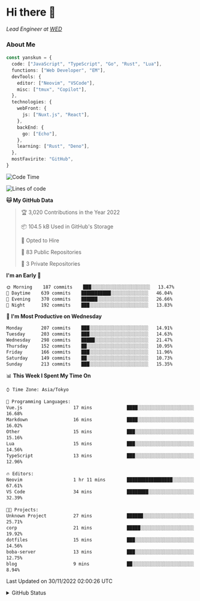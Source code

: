 # Hi there&nbsp;:wave:

_Lead Engineer at [WED](https://github.com/wedinc)_

### About Me

```ts
const yanskun = {
  code: ["JavaScript", "TypeScript", "Go", "Rust", "Lua"],
  functions: ["Web Developer", "EM"],
  devTools: {
    editor: ["Neovim", "VSCode"],
    misc: ["tmux", "Copilot"],
  },
  technologies: {
    webFront: {
      js: ["Nuxt.js", "React"],
    },
    backEnd: {
      go: ["Echo"],
    },
    learning: ["Rust", "Deno"],
  },
  mostFavirite: "GitHub",
}
```

<!--START_SECTION:waka-->
![Code Time](http://img.shields.io/badge/Code%20Time-1%20hr%2052%20mins-blue)

![Lines of code](https://img.shields.io/badge/From%20Hello%20World%20I%27ve%20Written--6%20Thousand%20lines%20of%20code-blue)

**🐱 My GitHub Data** 

> 🏆 3,020 Contributions in the Year 2022
 > 
> 📦 104.5 kB Used in GitHub's Storage 
 > 
> 💼 Opted to Hire
 > 
> 📜 83 Public Repositories 
 > 
> 🔑 3 Private Repositories  
 > 
**I'm an Early 🐤** 

```text
🌞 Morning    187 commits    ███░░░░░░░░░░░░░░░░░░░░░░   13.47% 
🌆 Daytime    639 commits    ███████████░░░░░░░░░░░░░░   46.04% 
🌃 Evening    370 commits    ██████░░░░░░░░░░░░░░░░░░░   26.66% 
🌙 Night      192 commits    ███░░░░░░░░░░░░░░░░░░░░░░   13.83%

```
📅 **I'm Most Productive on Wednesday** 

```text
Monday       207 commits    ███░░░░░░░░░░░░░░░░░░░░░░   14.91% 
Tuesday      203 commits    ███░░░░░░░░░░░░░░░░░░░░░░   14.63% 
Wednesday    298 commits    █████░░░░░░░░░░░░░░░░░░░░   21.47% 
Thursday     152 commits    ██░░░░░░░░░░░░░░░░░░░░░░░   10.95% 
Friday       166 commits    ███░░░░░░░░░░░░░░░░░░░░░░   11.96% 
Saturday     149 commits    ██░░░░░░░░░░░░░░░░░░░░░░░   10.73% 
Sunday       213 commits    ███░░░░░░░░░░░░░░░░░░░░░░   15.35%

```


📊 **This Week I Spent My Time On** 

```text
⌚︎ Time Zone: Asia/Tokyo

💬 Programming Languages: 
Vue.js                   17 mins             ████░░░░░░░░░░░░░░░░░░░░░   16.68% 
Markdown                 16 mins             ████░░░░░░░░░░░░░░░░░░░░░   16.02% 
Other                    15 mins             ███░░░░░░░░░░░░░░░░░░░░░░   15.16% 
Lua                      15 mins             ███░░░░░░░░░░░░░░░░░░░░░░   14.56% 
TypeScript               13 mins             ███░░░░░░░░░░░░░░░░░░░░░░   12.96%

🔥 Editors: 
Neovim                   1 hr 11 mins        █████████████████░░░░░░░░   67.61% 
VS Code                  34 mins             ████████░░░░░░░░░░░░░░░░░   32.39%

🐱‍💻 Projects: 
Unknown Project          27 mins             ██████░░░░░░░░░░░░░░░░░░░   25.71% 
corp                     21 mins             █████░░░░░░░░░░░░░░░░░░░░   19.92% 
dotfiles                 15 mins             ███░░░░░░░░░░░░░░░░░░░░░░   14.56% 
boba-server              13 mins             ███░░░░░░░░░░░░░░░░░░░░░░   12.75% 
blog                     9 mins              ██░░░░░░░░░░░░░░░░░░░░░░░   8.94%

```


 Last Updated on 30/11/2022 02:00:26 UTC
<!--END_SECTION:waka-->

<details>
<summary>GitHub Status</summary>
<picture>
  <source media="(prefers-color-scheme: dark)" srcset="https://raw.githubusercontent.com/yanskun/yanskun/master/profile-summary-card-output/nord_dark/0-profile-details.svg">
 <img src="https://raw.githubusercontent.com/yanskun/yanskun/master/profile-summary-card-output/default/0-profile-details.svg">
</picture>
<br>
<picture>
  <source media="(prefers-color-scheme: dark)" srcset="https://raw.githubusercontent.com/yanskun/yanskun/master/profile-summary-card-output/nord_dark/1-repos-per-language.svg">
 <img src="https://raw.githubusercontent.com/yanskun/yanskun/master/profile-summary-card-output/default/1-repos-per-language.svg">
</picture>
<picture>
  <source media="(prefers-color-scheme: dark)" srcset="https://raw.githubusercontent.com/yanskun/yanskun/master/profile-summary-card-output/nord_dark/2-most-commit-language.svg">
 <img src="https://raw.githubusercontent.com/yanskun/yanskun/master/profile-summary-card-output/default/2-most-commit-language.svg">
</picture>
<br>
<picture>
  <source media="(prefers-color-scheme: dark)" srcset="https://raw.githubusercontent.com/yanskun/yanskun/master/profile-summary-card-output/nord_dark/3-stats.svg">
 <img src="https://raw.githubusercontent.com/yanskun/yanskun/master/profile-summary-card-output/default/3-stats.svg">
</picture>
<picture>
  <source media="(prefers-color-scheme: dark)" srcset="https://raw.githubusercontent.com/yanskun/yanskun/master/profile-summary-card-output/nord_dark/4-productive-time.svg">
 <img src="https://raw.githubusercontent.com/yanskun/yanskun/master/profile-summary-card-output/default/4-productive-time.svg">
</picture>
</details>

